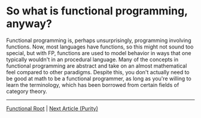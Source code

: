 # So what is functional programming, anyway?

Functional programming is, perhaps unsurprisingly, programming involving functions. Now, most languages have functions, so this might not sound too special, but with FP, functions are used to model behavior in ways that one typically wouldn't in an procedural language. Many of the concepts in functional programming are abstract and take on an almost mathematical feel compared to other paradigms. Despite this, you don't actually need to be good at math to be a functional programmer, as long as you're willing to learn the terminology, which has been borrowed from certain fields of category theory.

---

[Functional Root](index.md) | [Next Article (Purity)](purity.md)
